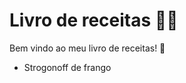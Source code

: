# Livro de receitas :woman_cook:

Bem vindo ao meu livro de receitas! :wave:

- Strogonoff de frango

